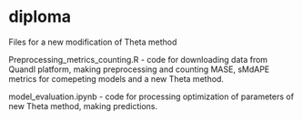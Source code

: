 # diploma
Files for a new modification of Theta method

Preprocessing_metrics_counting.R - code for downloading data from Quandl platform, making preprocessing and counting MASE, sMdAPE metrics for comepeting models and a new Theta method.

model_evaluation.ipynb - code for processing optimization of parameters of new Theta method, making predictions. 
